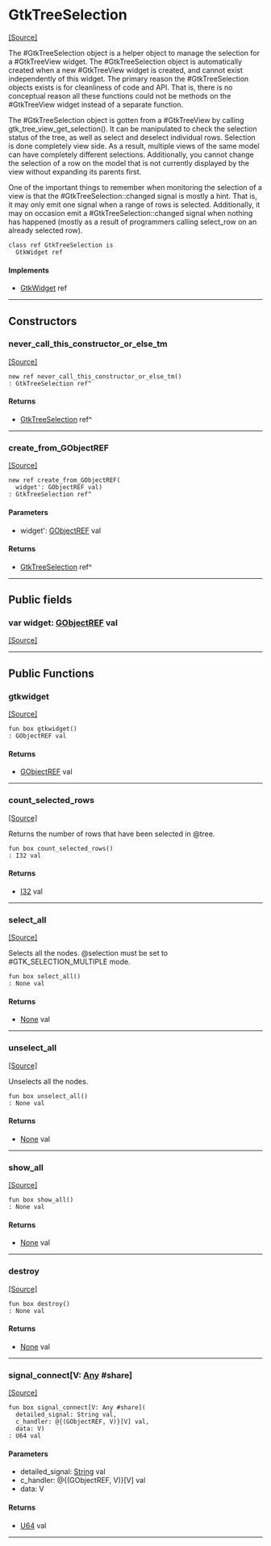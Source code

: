 # GtkTreeSelection
<span class="source-link">[[Source]](src/gtk3/GtkTreeSelection.md#L6)</span>

The #GtkTreeSelection object is a helper object to manage the selection
for a #GtkTreeView widget.  The #GtkTreeSelection object is
automatically created when a new #GtkTreeView widget is created, and
cannot exist independently of this widget.  The primary reason the
#GtkTreeSelection objects exists is for cleanliness of code and API.
That is, there is no conceptual reason all these functions could not be
methods on the #GtkTreeView widget instead of a separate function.

The #GtkTreeSelection object is gotten from a #GtkTreeView by calling
gtk_tree_view_get_selection().  It can be manipulated to check the
selection status of the tree, as well as select and deselect individual
rows.  Selection is done completely view side.  As a result, multiple
views of the same model can have completely different selections.
Additionally, you cannot change the selection of a row on the model that
is not currently displayed by the view without expanding its parents
first.

One of the important things to remember when monitoring the selection of
a view is that the #GtkTreeSelection::changed signal is mostly a hint.
That is, it may only emit one signal when a range of rows is selected.
Additionally, it may on occasion emit a #GtkTreeSelection::changed signal
when nothing has happened (mostly as a result of programmers calling
select_row on an already selected row).


```pony
class ref GtkTreeSelection is
  GtkWidget ref
```

#### Implements

* [GtkWidget](gtk3-GtkWidget.md) ref

---

## Constructors

### never_call_this_constructor_or_else_tm
<span class="source-link">[[Source]](src/gtk3/GtkTreeSelection.md#L35)</span>


```pony
new ref never_call_this_constructor_or_else_tm()
: GtkTreeSelection ref^
```

#### Returns

* [GtkTreeSelection](gtk3-GtkTreeSelection.md) ref^

---

### create_from_GObjectREF
<span class="source-link">[[Source]](src/gtk3/GtkTreeSelection.md#L38)</span>


```pony
new ref create_from_GObjectREF(
  widget': GObjectREF val)
: GtkTreeSelection ref^
```
#### Parameters

*   widget': [GObjectREF](gtk3-..-gobject-GObjectREF.md) val

#### Returns

* [GtkTreeSelection](gtk3-GtkTreeSelection.md) ref^

---

## Public fields

### var widget: [GObjectREF](gtk3-..-gobject-GObjectREF.md) val
<span class="source-link">[[Source]](src/gtk3/GtkTreeSelection.md#L32)</span>



---

## Public Functions

### gtkwidget
<span class="source-link">[[Source]](src/gtk3/GtkTreeSelection.md#L34)</span>


```pony
fun box gtkwidget()
: GObjectREF val
```

#### Returns

* [GObjectREF](gtk3-..-gobject-GObjectREF.md) val

---

### count_selected_rows
<span class="source-link">[[Source]](src/gtk3/GtkTreeSelection.md#L44)</span>


Returns the number of rows that have been selected in @tree.


```pony
fun box count_selected_rows()
: I32 val
```

#### Returns

* [I32](builtin-I32.md) val

---

### select_all
<span class="source-link">[[Source]](src/gtk3/GtkTreeSelection.md#L98)</span>


Selects all the nodes. @selection must be set to #GTK_SELECTION_MULTIPLE
mode.


```pony
fun box select_all()
: None val
```

#### Returns

* [None](builtin-None.md) val

---

### unselect_all
<span class="source-link">[[Source]](src/gtk3/GtkTreeSelection.md#L133)</span>


Unselects all the nodes.


```pony
fun box unselect_all()
: None val
```

#### Returns

* [None](builtin-None.md) val

---

### show_all
<span class="source-link">[[Source]](src/gtk3/GtkWidget.md#L4)</span>


```pony
fun box show_all()
: None val
```

#### Returns

* [None](builtin-None.md) val

---

### destroy
<span class="source-link">[[Source]](src/gtk3/GtkWidget.md#L7)</span>


```pony
fun box destroy()
: None val
```

#### Returns

* [None](builtin-None.md) val

---

### signal_connect\[V: [Any](builtin-Any.md) #share\]
<span class="source-link">[[Source]](src/gtk3/GtkWidget.md#L10)</span>


```pony
fun box signal_connect[V: Any #share](
  detailed_signal: String val,
  c_handler: @{(GObjectREF, V)}[V] val,
  data: V)
: U64 val
```
#### Parameters

*   detailed_signal: [String](builtin-String.md) val
*   c_handler: @{(GObjectREF, V)}[V] val
*   data: V

#### Returns

* [U64](builtin-U64.md) val

---

